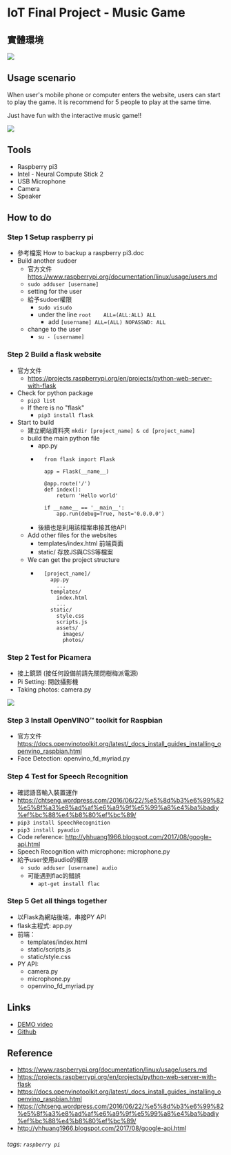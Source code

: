 # IoT Final Project - Music Game

## 實體環境
![](https://i.imgur.com/7cNB94N.jpg)

## Usage scenario

When user's mobile phone or computer enters the website, users can start to play the game. It is recommend for 5 people to play at the same time.

Just have fun with the interactive music game!!

![](https://i.imgur.com/qR6IVWv.png)



## Tools
* Raspberry pi3
* Intel - Neural Compute Stick 2
* USB Microphone
* Camera
* Speaker

## How to do
### Step 1	Setup raspberry pi
* 參考檔案 How to backup a raspberry pi3.doc
* Build another sudoer
    * 官方文件	https://www.raspberrypi.org/documentation/linux/usage/users.md
    * `sudo adduser [username]`
    * setting for the user
    * 給予sudoer權限	
        * `sudo visudo`
        * under the line `root    ALL=(ALL:ALL) ALL`
            *  add `[username] ALL=(ALL) NOPASSWD: ALL`
    * change to the user
        * `su - [username]`


### Step 2	Build a flask website
* 官方文件
    *  https://projects.raspberrypi.org/en/projects/python-web-server-with-flask
* Check for python package
    * `pip3 list`
    * If there is no "flask"
        * `pip3 install flask` 
* Start to build
    * 建立網站資料夾 `mkdir [project_name] & cd [project_name] `
    * build the main python file
        * app.py
        * ``` 
            from flask import Flask

            app = Flask(__name__)

            @app.route('/')
            def index():
                return 'Hello world'

            if __name__ == '__main__':
                app.run(debug=True, host='0.0.0.0')
            ```
        * 後續也是利用該檔案串接其他API
    * Add other files for the websites
        * templates/index.html 前端頁面
        * static/ 存放JS與CSS等檔案
    * We can get the project structure
        * ```
            [project_name]/
              app.py
                ...
              templates/
                index.html
                ...
              static/
                style.css
                scripts.js
                assets/
                  images/
                  photos/
            ```

### Step 2	Test for Picamera
* 接上鏡頭 (接任何設備前請先關閉樹梅派電源)
* Pi Setting: 開啟攝影機
* Taking photos: camera.py

![](https://i.imgur.com/tMSA4Yg.png)

### Step 3	Install OpenVINO™ toolkit for Raspbian
* 官方文件 https://docs.openvinotoolkit.org/latest/_docs_install_guides_installing_openvino_raspbian.html
* Face Detection: openvino_fd_myriad.py

### Step 4 Test for Speech Recognition
* 確認語音輸入裝置運作
* https://chtseng.wordpress.com/2016/06/22/%e5%8d%b3%e6%99%82%e5%8f%a3%e8%ad%af%e6%a9%9f%e5%99%a8%e4%ba%badiy%ef%bc%88%e4%b8%80%ef%bc%89/
* `pip3 install SpeechRecognition`
* `pip3 install pyaudio`
* Code reference:	http://yhhuang1966.blogspot.com/2017/08/google-api.html
* Speech Recognition with microphone: microphone.py
* 給予user使用audio的權限
    * `sudo adduser [username] audio` 
    * 可能遇到flac的錯誤
        * `apt-get install flac`

### Step 5 Get all things together
* 以Flask為網站後端，串接PY API
* flask主程式: app.py
* 前端：
    * templates/index.html
    * static/scripts.js
    * static/style.css
* PY API:
    * camera.py
    * microphone.py
    * openvino_fd_myriad.py

## Links
* [DEMO video](https://youtu.be/_YB645ao-5U)
* [Github](https://github.com/cges4426/IoT_MusicGame)

##  Reference
* https://www.raspberrypi.org/documentation/linux/usage/users.md
* https://projects.raspberrypi.org/en/projects/python-web-server-with-flask
* https://docs.openvinotoolkit.org/latest/_docs_install_guides_installing_openvino_raspbian.html
* https://chtseng.wordpress.com/2016/06/22/%e5%8d%b3%e6%99%82%e5%8f%a3%e8%ad%af%e6%a9%9f%e5%99%a8%e4%ba%badiy%ef%bc%88%e4%b8%80%ef%bc%89/
* http://yhhuang1966.blogspot.com/2017/08/google-api.html


###### tags: `raspberry pi`

